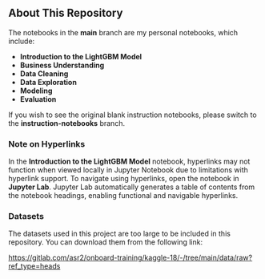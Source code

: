 ## About This Repository

The notebooks in the **main** branch are my personal notebooks, which include:

- **Introduction to the LightGBM Model**
- **Business Understanding**
- **Data Cleaning**
- **Data Exploration**
- **Modeling**
- **Evaluation**

If you wish to see the original blank instruction notebooks, please switch to the **instruction-notebooks** branch.

### Note on Hyperlinks

In the **Introduction to the LightGBM Model** notebook, hyperlinks may not function when viewed locally in Jupyter Notebook due to limitations with hyperlink support. To navigate using hyperlinks, open the notebook in **Jupyter Lab**. Jupyter Lab automatically generates a table of contents from the notebook headings, enabling functional and navigable hyperlinks.

### Datasets

The datasets used in this project are too large to be included in this repository. You can download them from the following link:

https://gitlab.com/asr2/onboard-training/kaggle-18/-/tree/main/data/raw?ref_type=heads

